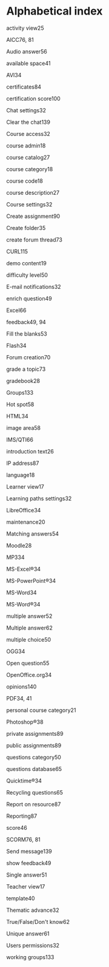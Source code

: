 # Alphabetical index

activity view25

AICC76, 81

Audio answer56

available space41

AVI34

certificates84

certification score100

Chat settings32

Clear the chat139

Course access32

course admin18

course catalog27

course category18

course code18

course description27

Course settings32

Create assignment90

Create folder35

create forum thread73

CURL115

demo content19

difficulty level50

E-mail notifications32

enrich question49

Excel66

feedback49, 94

Fill the blanks53

Flash34

Forum creation70

grade a topic73

gradebook28

Groups133

Hot spot58

HTML34

image area58

IMS/QTI66

introduction text26

IP address87

language18

Learner view17

Learning paths settings32

LibreOffice34

maintenance20

Matching answers54

Moodle28

MP334

MS-Excel®34

MS-PowerPoint®34

MS-Word34

MS-Word®34

multiple answer52

Multiple answer62

multiple choice50

OGG34

Open question55

OpenOffice.org34

opinions140

PDF34, 41

personal course category21

Photoshop®38

private assignments89

public assignments89

questions category50

questions database65

Quicktime®34

Recycling questions65

Report on resource87

Reporting87

score46

SCORM76, 81

Send message139

show feedback49

Single answer51

Teacher view17

template40

Thematic advance32

True/False/Don't know62

Unique answer61

Users permissions32

working groups133

